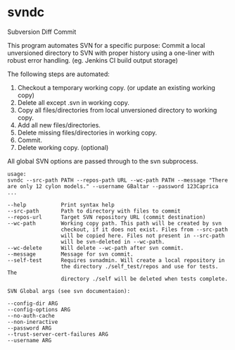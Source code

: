 # svndc
Subversion Diff Commit

This program automates SVN for a specific purpose: 
Commit a local unversioned directory to SVN with proper history using a one-liner with robust error handling. (eg. Jenkins CI build output storage)

The following steps are automated:
  1. Checkout a temporary working copy. (or update an existing working copy)
  2. Delete all except .svn in working copy.
  3. Copy all files/directories from local unversioned directory to working copy.
  4. Add all new files/directories.
  5. Delete missing files/directories in working copy.
  6. Commit.
  7. Delete working copy. (optional)

All global SVN options are passed through to the svn subprocess.

```
usage:
svndc --src-path PATH --repos-path URL --wc-path PATH --message "There are only 12 cylon models." --username GBaltar --password 123Caprica ...

--help           Print syntax help
--src-path       Path to directory with files to commit
--repos-url      Target SVN repository URL (commit destination)
--wc-path        Working copy path. This path will be created by svn
                 checkout, if it does not exist. Files from --src-path 
                 will be copied here. Files not present in --src-path
                 will be svn-deleted in --wc-path.
--wc-delete      Will delete --wc-path after svn commit.
--message        Message for svn commit.
--self-test      Requires svnadmin. Will create a local repository in 
                 the directory ./self_test/repos and use for tests. The
                 directory ./self will be deleted when tests complete.

SVN Global args (see svn documentaion):

--config-dir ARG
--config-options ARG
--no-auth-cache
--non-ineractive
--password ARG
--trust-server-cert-failures ARG
--username ARG
```
